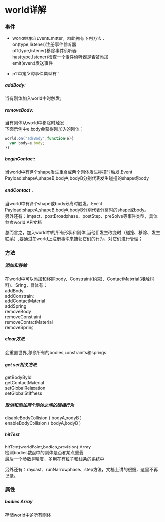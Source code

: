 # world详解

### 事件
* world继承自EventEmitter，因此拥有下列方法：<br>
on(type,listener)注册事件侦听器<br>
off(type,listener)移除事件侦听器<br>
has(type,listener)检查一个事件侦听器是否被添加<br>
emit(event)发送事件<br>

* p2中定义的事件类型有：<br>
##### addBody:
当有刚体加入world中时触发;<br>
##### removeBody:
当有刚体从world中移除时触发；<br>
下面示例中e.body会获得刚加入的刚体；
```typeScript
world.on("addBody",function(e){
  var body=e.body;
})
```
##### beginContact:
当world中有两个shape发生重叠或两个刚体发生碰撞时触发,Event Payload:shapeA,shapeB,bodyA,bodyB分别代表发生碰撞的shape或body
##### endContact：
当world中有两个shape或body分离时触发，Event Payload:shapeA,shapeB,bodyA,bodyB分别代表分离时的shape或body。<br>
另外还有：impact、postBroadphase、postStep、preSolve等事件类型，具体参考[world API文档](http://schteppe.github.io/p2.js/docs/classes/World.html)<br>

总而言之，加入world中的所有形状和刚体,当他们发生改变时（碰撞、移除、发生联系）,要通过在world上注册事件来捕获它们的行为，对它们进行管理；

### 方法
##### 添加和移除
在world中可以添加和移除body、Constraint(约束)、ContactMaterial(接触材料)、Sring，具体有：<br>
addBody<br>
addConstraint<br>
addContactMaterial<br>
addSpring<br>
removeBody<br>
removeConstraint<br>
removeContactMaterial<br>
removeSpring<br>
##### clear方法
会重置世界,移除所有的bodies,constraints和springs.
##### get set相关方法
getBodyById<br>
getContactMaterial<br>
setGlobalRelaxation<br>
setGlobalStiffness<br>

##### 取消和添加两个刚体之间的碰撞行为
disableBodyCollision ( bodyA,bodyB )<br>
enableBodyCollision ( bodyA,bodyB )<br>

##### hitTest
hitTest(worldPoint,bodies,precision):Array<br>
检测bodies数组中的刚体是否和某点重叠<br>
最后一个参数是精度，多用在有粒子和线条的系统中<br>

另外还有：raycast、runNarrowphase、step方法，文档上讲的很细，这里不再记录。

### 属性
##### bodies Array
存储world中的所有刚体
